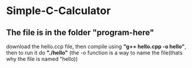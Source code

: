 # Simple-C-Calculator
## The file is in the folder "program-here"
download the hello.ccp file, then compile using **"g++ hello.cpp -o hello"**, then to run it do **"./hello"** (the -o function is a way to name the file(thats why the file is named "hello))
